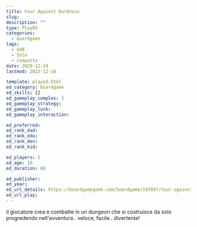 ```yaml
---
title: Four Against Darkness
slug: 
description: ""
type: PlayED
categories:
  - boardgame
tags:
  - GdR
  - Solo
  - Compatto
date: 2020-12-14
lastmod: 2022-12-18

template: played.html
ed_category: boardgame
ed_skills: []
ed_gameplay_complex: 2
ed_gameplay_strategy: 
ed_gameplay_luck: 
ed_gameplay_interaction: 

ed_preferred: 
ed_rank_dad: 
ed_rank_edu: 
ed_rank_dev: 
ed_rank_kid: 

ed_players: 1
ed_age: 10
ed_duration: 60

ed_publisher: 
ed_year: 
ed_url_details: https://boardgamegeek.com/boardgame/197097/four-against-darkness
ed_url_play: 
---
```


il giocatore crea e combatte in un dungeon che si costruisce da solo progredendo nell'avventura.. veloce, facile.. divertente!
